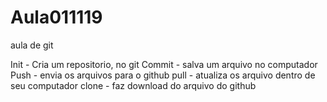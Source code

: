# Aula011119
 aula de git

 Init - Cria um repositorio, no git
 Commit - salva um arquivo no computador
 Push - envia os arquivos para o github
 pull - atualiza os arquivo dentro de seu computador
 clone - faz download do arquivo do github
